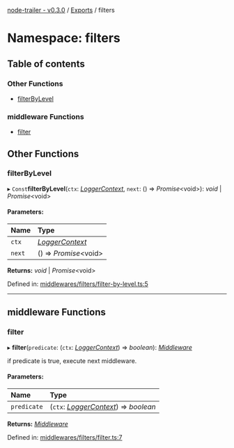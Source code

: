 [node-trailer - v0.3.0](../README.md) / [Exports](../modules.md) / filters

# Namespace: filters

## Table of contents

### Other Functions

- [filterByLevel](filters.md#filterbylevel)

### middleware Functions

- [filter](filters.md#filter)

## Other Functions

### filterByLevel

▸ `Const`**filterByLevel**(`ctx`: [*LoggerContext*](../modules.md#loggercontext), `next`: () => *Promise*<void\>): *void* \| *Promise*<void\>

#### Parameters:

Name | Type |
:------ | :------ |
`ctx` | [*LoggerContext*](../modules.md#loggercontext) |
`next` | () => *Promise*<void\> |

**Returns:** *void* \| *Promise*<void\>

Defined in: [middlewares/filters/filter-by-level.ts:5](https://github.com/plylrnsdy/node-trailer/blob/9f823be/src/middlewares/filters/filter-by-level.ts#L5)

___

## middleware Functions

### filter

▸ **filter**(`predicate`: (`ctx`: [*LoggerContext*](../modules.md#loggercontext)) => *boolean*): [*Middleware*](../modules.md#middleware)

if predicate is true, execute next middleware.

#### Parameters:

Name | Type |
:------ | :------ |
`predicate` | (`ctx`: [*LoggerContext*](../modules.md#loggercontext)) => *boolean* |

**Returns:** [*Middleware*](../modules.md#middleware)

Defined in: [middlewares/filters/filter.ts:7](https://github.com/plylrnsdy/node-trailer/blob/9f823be/src/middlewares/filters/filter.ts#L7)
